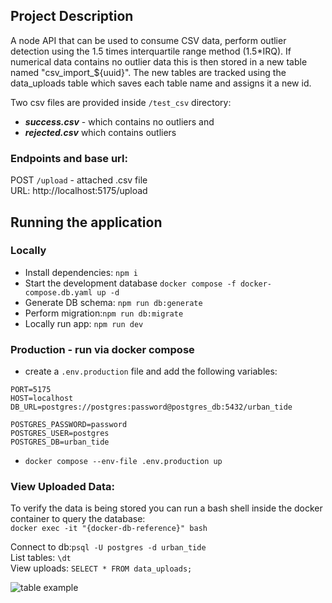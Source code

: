 ## Project Description
A node API that can be used to consume CSV data, perform outlier detection using the 1.5 times interquartile range method (1.5*IRQ).
If numerical data contains no outlier data this is then stored in a new table named "csv_import_${uuid}".
The new tables are tracked using the data_uploads table which saves each table name and assigns it a new id.

Two csv files are provided inside ```/test_csv``` directory: <br>
- ***success.csv*** - which contains no outliers and <br>
- ***rejected.csv*** which contains outliers

### Endpoints and base url:
POST ```/upload``` - attached .csv file <br>
URL: http://localhost:5175/upload

## Running the application
### Locally
- Install dependencies: ```npm i``` <br>
- Start the development database `docker compose -f docker-compose.db.yaml up -d` <br>
- Generate DB schema: ```npm run db:generate``` <br>
- Perform migration:```npm run db:migrate``` <br>
- Locally run app: ``` npm run dev ```

### Production - run via docker compose
- create a `.env.production` file and add the following variables:
```
PORT=5175
HOST=localhost
DB_URL=postgres://postgres:password@postgres_db:5432/urban_tide

POSTGRES_PASSWORD=password
POSTGRES_USER=postgres
POSTGRES_DB=urban_tide
```
- `docker compose --env-file .env.production up`

### View Uploaded Data: 
 To verify the data is being stored you can run a bash shell inside the docker container to query the database: <br>
```docker exec -it "{docker-db-reference}" bash```

Connect to db:```psql -U postgres -d urban_tide``` <br>
List tables: ```\dt``` <br>
View uploads: ```SELECT * FROM data_uploads;```

![table example](/images/example.png)
